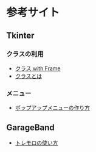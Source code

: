 # 参考サイト

## Tkinter
### クラスの利用
- [クラス with Frame](https://torimakujoukyou.com/python-tkinter-class-frame/)
- [クラスとは](https://camp.trainocate.co.jp/magazine/python-class/)

### メニュー
- [ポップアップメニューの作り方](https://cassiopeia.hatenadiary.org/entry/20070901/1188573368)

## GarageBand
- [トレモロの使い方](https://finalappl.com/garageband-tremolo/)